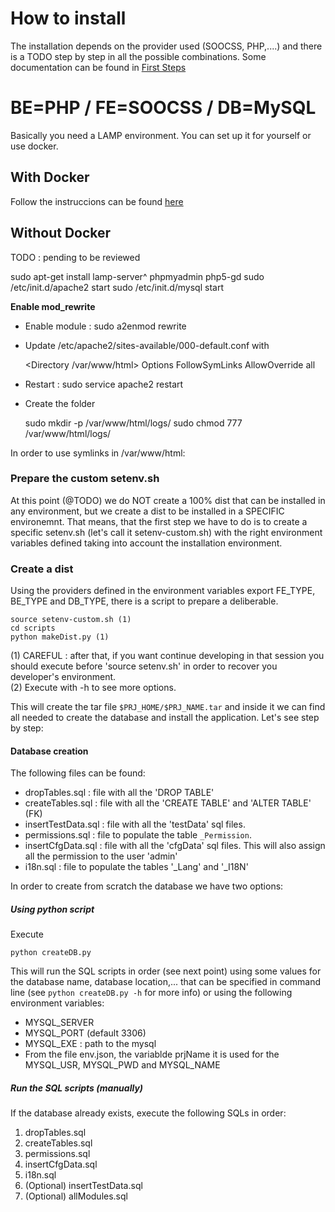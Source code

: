 How to install
==============

The installation depends on the provider used (SOOCSS, PHP,....) and there is a TODO step by step in all the possible combinations. Some documentation can be found in [First Steps](FIRST_STEPS.md)

BE=PHP / FE=SOOCSS / DB=MySQL
=============================

Basically you need a LAMP environment. You can set up it for yourself or use docker.


With Docker
-----------
 
Follow the instruccions can be found [here](../../docker/development/README.md)

Without Docker
--------------

TODO : pending to be reviewed

sudo apt-get install lamp-server^ phpmyadmin php5-gd
sudo /etc/init.d/apache2 start
sudo /etc/init.d/mysql start

**Enable mod_rewrite**

* Enable module : sudo a2enmod rewrite
* Update /etc/apache2/sites-available/000-default.conf with

    <Directory /var/www/html>
        Options FollowSymLinks
        AllowOverride all
    </Directory>
* Restart : sudo service apache2 restart
* Create the folder

    sudo mkdir -p /var/www/html/logs/
    sudo chmod 777 /var/www/html/logs/

In order to use symlinks in /var/www/html:


### Prepare the custom setenv.sh

At this point (@TODO) we do NOT create a 100% dist that can be installed in any environment, but we create a dist to be installed in a SPECIFIC environemnt. That means, that the first step we have to do is to create a specific setenv.sh (let's call it setenv-custom.sh) with the right environment variables defined taking into account the installation environment.

### Create a dist

Using the providers defined in the environment variables export FE_TYPE, BE_TYPE and DB_TYPE, there is a script to prepare a deliberable. 

    source setenv-custom.sh (1)
    cd scripts
    python makeDist.py (1)

(1) CAREFUL : after that, if you want continue developing in that session you should execute before 'source setenv.sh' in order to recover you developer's environment.  
(2) Execute with -h to see more options.    

This will create the tar file `$PRJ_HOME/$PRJ_NAME.tar` and inside it we can find all needed to create the database and install the application. Let's see step by step:

#### Database creation

The following files can be found:

* dropTables.sql : file with all the 'DROP TABLE'
* createTables.sql : file with all the 'CREATE TABLE' and 'ALTER TABLE' (FK)
* insertTestData.sql : file with all the 'testData' sql files.
* permissions.sql : file to populate the table `_Permission`.
* insertCfgData.sql : file with all the 'cfgData' sql files. This will also assign all the permission to the user 'admin'
* i18n.sql : file to populate the tables '_Lang' and '_I18N'

In order to create from scratch the database we have two options:

##### Using python script

Execute 

    python createDB.py 

This will run the SQL scripts in order (see next point) using some values for the database name, database location,... that can be specified in command line (see `python createDB.py -h` for more info) or using the following environment variables:

* MYSQL_SERVER
* MYSQL_PORT (default 3306)
* MYSQL_EXE : path to the mysql 
* From the file env.json, the variablde prjName it is used for the MYSQL_USR, MYSQL_PWD and MYSQL_NAME 

##### Run the SQL scripts (manually)

If the database already exists, execute the following SQLs in order:

1. dropTables.sql
2. createTables.sql
3. permissions.sql
4. insertCfgData.sql
5. i18n.sql
6. (Optional) insertTestData.sql
7. (Optional) allModules.sql
